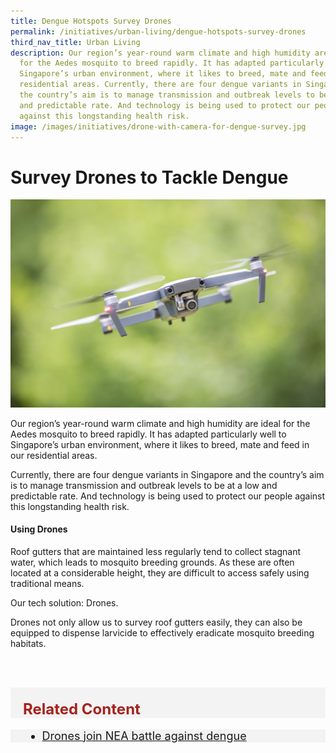 ```yaml
---
title: Dengue Hotspots Survey Drones
permalink: /initiatives/urban-living/dengue-hotspots-survey-drones
third_nav_title: Urban Living
description: Our region’s year-round warm climate and high humidity are ideal
  for the Aedes mosquito to breed rapidly. It has adapted particularly well to
  Singapore’s urban environment, where it likes to breed, mate and feed in our
  residential areas. Currently, there are four dengue variants in Singapore and
  the country’s aim is to manage transmission and outbreak levels to be at a low
  and predictable rate. And technology is being used to protect our people
  against this longstanding health risk.
image: /images/initiatives/drone-with-camera-for-dengue-survey.jpg
---
```


# Survey Drones to Tackle Dengue

![Alt text for image on Isomer site](/images/initiatives/drone-with-camera-for-dengue-survey.jpg)

Our region’s year-round warm climate and high humidity are ideal for the Aedes mosquito to breed rapidly. It has adapted particularly well to Singapore’s urban environment, where it likes to breed, mate and feed in our residential areas.

Currently, there are four dengue variants in Singapore and the country’s aim is to manage transmission and outbreak levels to be at a low and predictable rate. And technology is being used to protect our people against this longstanding health risk.

#### Using Drones

Roof gutters that are maintained less regularly tend to collect stagnant water, which leads to mosquito breeding grounds. As these are often located at a considerable height, they are difficult to access safely using traditional means.

Our tech solution: Drones. 

Drones not only allow us to survey roof gutters easily, they can also be equipped to dispense larvicide to effectively eradicate mosquito breeding habitats.

<br><br>

<div class="row" style="font-size:24px; font-weight: 700; color: #a6221c; background-color: #f3f3f3; padding: 20px 0px 0px 20px;"> Related Content</div>

<div class="row" style="font-size:18px ;background-color: #f3f3f3; padding: 0px 25px 0px 20px;">
	<ul>
		<li><a href="https://www.straitstimes.com/singapore/drones-join-nea-battle-against-dengue" target="_blank">Drones join NEA battle against dengue</a></li>
	</ul>
</div>
